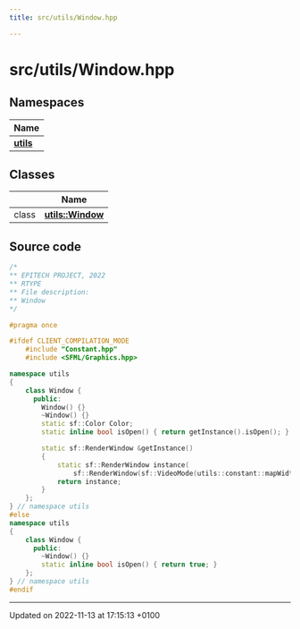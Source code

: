 ```yaml
---
title: src/utils/Window.hpp

---
```


# src/utils/Window.hpp



## Namespaces

| Name           |
| -------------- |
| **[utils](Namespaces/namespaceutils.md)**  |

## Classes

|                | Name           |
| -------------- | -------------- |
| class | **[utils::Window](Classes/classutils_1_1_window.md)**  |




## Source code

```cpp
/*
** EPITECH PROJECT, 2022
** RTYPE
** File description:
** Window
*/

#pragma once

#ifdef CLIENT_COMPILATION_MODE
    #include "Constant.hpp"
    #include <SFML/Graphics.hpp>

namespace utils
{
    class Window {
      public:
        Window() {}
        ~Window() {}
        static sf::Color Color;
        static inline bool isOpen() { return getInstance().isOpen(); }

        static sf::RenderWindow &getInstance()
        {
            static sf::RenderWindow instance(
                sf::RenderWindow(sf::VideoMode(utils::constant::mapWidth, utils::constant::mapHeight), "r-type"));
            return instance;
        }
    };
} // namespace utils
#else
namespace utils
{
    class Window {
      public:
        ~Window() {}
        static inline bool isOpen() { return true; }
    };
} // namespace utils
#endif
```


-------------------------------

Updated on 2022-11-13 at 17:15:13 +0100
